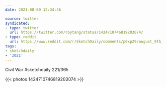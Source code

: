 ```yaml
---
date: 2021-08-09 12:34:46

source: twitter
syndicated:
- type: twitter
  url: https://twitter.com/roytang/status/1424710746819203074/
- type: reddit
  url: https://www.reddit.com/r/SketchDaily/comments/p0xp29/august_9th_civil_war/h8a83nh/
tags:
- sketchdaily
- '2021'
---
```


Civil War #sketchdaily 221/365 

{{< photos 1424710746819203074 >}}